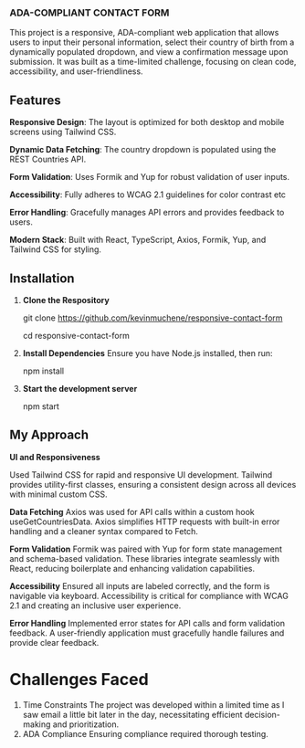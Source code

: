 ### ADA-COMPLIANT CONTACT FORM
This project is a responsive, ADA-compliant web application that allows users to input their personal information, select their country of birth from a dynamically populated dropdown, and view a confirmation message upon submission. It was built as a time-limited challenge, focusing on clean code, accessibility, and user-friendliness.

## Features
**Responsive Design**: The layout is optimized for both desktop and mobile screens using Tailwind CSS.

**Dynamic Data Fetching**: The country dropdown is populated using the REST Countries API.

**Form Validation**: Uses Formik and Yup for robust validation of user inputs.

**Accessibility**: Fully adheres to WCAG 2.1 guidelines for color contrast etc

**Error Handling**: Gracefully manages API errors and provides feedback to users.

**Modern Stack**: Built with React, TypeScript, Axios, Formik, Yup, and Tailwind CSS for styling.

## Installation

1. **Clone the Respository**
   
   git clone https://github.com/kevinmuchene/responsive-contact-form

   cd responsive-contact-form
   
3. **Install Dependencies**
   Ensure you have Node.js installed, then run:

   npm install
   
5. **Start the development server**

   npm start

## My Approach

**UI and Responsiveness**

 Used Tailwind CSS for rapid and responsive UI development. Tailwind provides utility-first classes, ensuring a consistent design across all devices with minimal custom CSS.

**Data Fetching**
Axios was used for API calls within a custom hook useGetCountriesData.
Axios simplifies HTTP requests with built-in error handling and a cleaner syntax compared to Fetch.

**Form Validation**
Formik was paired with Yup for form state management and schema-based validation.
These libraries integrate seamlessly with React, reducing boilerplate and enhancing validation capabilities.

**Accessibility**
 Ensured all inputs are labeled correctly, and the form is navigable via keyboard.
 Accessibility is critical for compliance with WCAG 2.1 and creating an inclusive user experience.
 
**Error Handling**
 Implemented error states for API calls and form validation feedback.
 A user-friendly application must gracefully handle failures and provide clear feedback.

# Challenges Faced
1. Time Constraints
The project was developed within a limited time as I saw email a little bit later in the day, necessitating efficient decision-making and prioritization.
2. ADA Compliance
Ensuring compliance required thorough testing.
